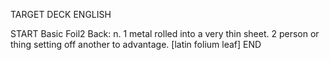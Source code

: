 TARGET DECK
ENGLISH

START
Basic
Foil2
Back: n. 1 metal rolled into a very thin sheet. 2 person or thing setting off another to advantage. [latin folium leaf]
END
